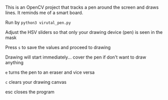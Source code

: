 This is an OpenCV project that tracks a pen around the screen and draws lines. It reminds me of a smart board.

Run by `python3 virutal_pen.py`

Adjust the HSV sliders so that only your drawing device (pen) is seen in the mask

Press `s` to save the values and proceed to drawing

Drawing will start immediately... cover the pen if don't want to draw anything

`e` turns the pen to an eraser and vice versa

`c` clears your drawing canvas

esc closes the program

